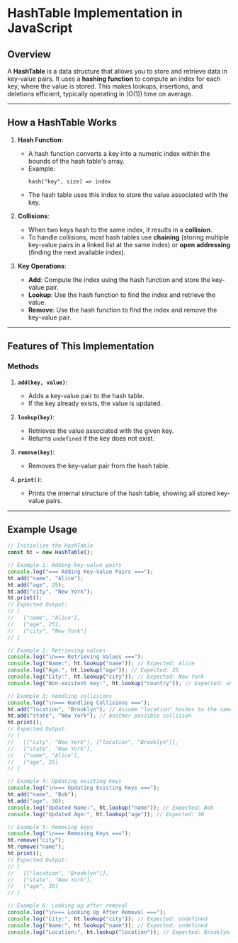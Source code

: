 # HashTable Implementation in JavaScript

## Overview

A **HashTable** is a data structure that allows you to store and retrieve data in key-value pairs. It uses a **hashing function** to compute an index for each key, where the value is stored. This makes lookups, insertions, and deletions efficient, typically operating in \(O(1)\) time on average.

---

## How a HashTable Works

1. **Hash Function**:

   - A hash function converts a key into a numeric index within the bounds of the hash table's array.
   - Example:
     ```
     hash("key", size) => index
     ```
   - The hash table uses this index to store the value associated with the key.

2. **Collisions**:

   - When two keys hash to the same index, it results in a **collision**.
   - To handle collisions, most hash tables use **chaining** (storing multiple key-value pairs in a linked list at the same index) or **open addressing** (finding the next available index).

3. **Key Operations**:
   - **Add**: Compute the index using the hash function and store the key-value pair.
   - **Lookup**: Use the hash function to find the index and retrieve the value.
   - **Remove**: Use the hash function to find the index and remove the key-value pair.

---

## Features of This Implementation

### Methods

1. **`add(key, value)`**:

   - Adds a key-value pair to the hash table.
   - If the key already exists, the value is updated.

2. **`lookup(key)`**:

   - Retrieves the value associated with the given key.
   - Returns `undefined` if the key does not exist.

3. **`remove(key)`**:

   - Removes the key-value pair from the hash table.

4. **`print()`**:
   - Prints the internal structure of the hash table, showing all stored key-value pairs.

---

## Example Usage

```javascript
// Initialize the HashTable
const ht = new HashTable();

// Example 1: Adding key-value pairs
console.log("=== Adding Key-Value Pairs ===");
ht.add("name", "Alice");
ht.add("age", 25);
ht.add("city", "New York");
ht.print();
// Expected Output:
// [
//   ["name", "Alice"],
//   ["age", 25],
//   ["city", "New York"]
// ]

// Example 2: Retrieving values
console.log("\n=== Retrieving Values ===");
console.log("Name:", ht.lookup("name")); // Expected: Alice
console.log("Age:", ht.lookup("age")); // Expected: 25
console.log("City:", ht.lookup("city")); // Expected: New York
console.log("Non-existent key:", ht.lookup("country")); // Expected: undefined

// Example 3: Handling collisions
console.log("\n=== Handling Collisions ===");
ht.add("location", "Brooklyn"); // Assume "location" hashes to the same index as "city"
ht.add("state", "New York"); // Another possible collision
ht.print();
// Expected Output:
// [
//   [["city", "New York"], ["location", "Brooklyn"]],
//   ["state", "New York"],
//   ["name", "Alice"],
//   ["age", 25]
// ]

// Example 4: Updating existing keys
console.log("\n=== Updating Existing Keys ===");
ht.add("name", "Bob");
ht.add("age", 30);
console.log("Updated Name:", ht.lookup("name")); // Expected: Bob
console.log("Updated Age:", ht.lookup("age")); // Expected: 30

// Example 5: Removing keys
console.log("\n=== Removing Keys ===");
ht.remove("city");
ht.remove("name");
ht.print();
// Expected Output:
// [
//   [["location", "Brooklyn"]],
//   ["state", "New York"],
//   ["age", 30]
// ]

// Example 6: Looking up after removal
console.log("\n=== Looking Up After Removal ===");
console.log("City:", ht.lookup("city")); // Expected: undefined
console.log("Name:", ht.lookup("name")); // Expected: undefined
console.log("Location:", ht.lookup("location")); // Expected: Brooklyn
```
